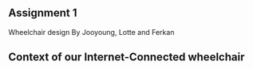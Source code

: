 ## Assignment 1

Wheelchair design
By Jooyoung, Lotte and Ferkan

## Context of our Internet-Connected wheelchair
